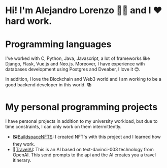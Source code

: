 # Hi! I'm Alejandro Lorenzo 🙋‍♂️ and I ❤️ hard work.

# Programming languages

I've worked with C, Python, Java, Javascript, a lot of frameworks like Django, Flask, Vue.js and Neo.js. Moreover, I have experience with databases development using Postgres and Dveaber, I love it 😍.

In addition, I love the Blockchain and Web3 world and I am working to be a good backend developer in this world. 📚

# My personal programming projects

I have personal projects in addition to my university workload, but due to time constraints, I can only work on them intermittently.

- 🖼[BuildspaceNFTS](https://github.com/loreenzo02/BuildSpace_NFTs): I created NFT's with this project and I learned how they work.
- 🤖[TravelAI](https://github.com/loreenzo02/Travel-AI): This is an AI based on text-davinci-003 technology from OpenAI. This send prompts to the api and the AI creates you a travel itinerary.
